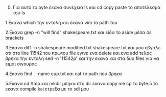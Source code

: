 0. Για αυτό το byte έκανα συνέχεια ls και cd copy paste το αποτέλεσμα του ls

1.Εκανα which την εντολή και έκανα vim το path του

2.Εκανα grep -n "will find" shakespeare.txt και είδα το aside μέσα σε brackets

3.Εκανα diff -n shakespeare.modified.txt shakespeare.txt και μου εβγαλε οτι στο line 11542 του πρωτου file εγινε ενα delete και ενα add τελος βρηκα την εντολη sed -n '11542p' και την εκανα και στα δυο files για να ειμαι σιγουρος

4.Εκανα find . -name cup.txt και cat το path που βρηκα

5.Εκανα cd /tmp και mkdir μπηκα στο dir εκανα copy me cp το byte.5 το εκανα compile kai ετρεξα με το sdi μου
